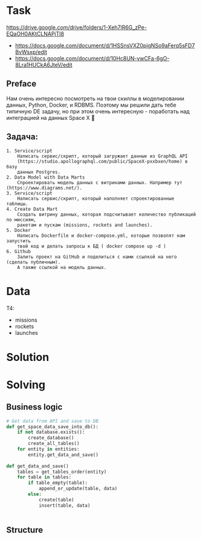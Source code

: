 # 

# Task

https://drive.google.com/drive/folders/1-Xeh7lR6G_zPe-EQaOH0AKtCLNAPjTl8

- https://docs.google.com/document/d/1HSSnsVXZ0pigNSo9aFerq5sFD7BvWsxp/edit
- https://docs.google.com/document/d/10Hc8UN-vwCFa-6gO-8Lra1HUCkA6JteV/edit

## Preface

Нам очень интересно посмотреть на твои скиллы в моделировании данных, Python, 
Docker, и RDBMS. Поэтому мы решили дать тебе типичную DE задачу, но при этом 
очень интересную - поработать над интеграцией на данных Space X 🚀

## Задача:

    1. Service/script
        Написать сервис/скрипт, который загружает данные из GraphQL API 
        (https://studio.apollographql.com/public/SpaceX-pxxbxen/home) в базу 
        данных Postgres.
    2. Data Model with Data Marts
        Спроектировать модель данных с витринами данных. Например тут (https://www.diagrams.net/).
    3. Service/script
        Написать сервис/скрипт, который наполняет спроектированные таблицы.
    4. Create Data Mart
        Создать витрину данных, которая подсчитывает количество публикаций по миссиям,  
        ракетам и пускам (missions, rockets and launches).
    5. Docker 
        Написать Dockerfile и docker-compose.yml, которые позволят нам запустить 
        твой код и делать запросы к БД ( docker compose up -d )
    6. Github
        Залить проект на GitHub и поделиться с нами ссылкой на него (сделать публичным). 
        А также ссылкой на модель данных.

# Data

T4:

- missions
- rockets
- launches

# Solution

# Solving

## Business logic

```python
# Get data from API and save to DB
def get_space_data_save_into_db():
    if not database.exists():
        create_database()
        create_all_tables()
    for entity in entities:
    	entity.get_data_and_save()
        
def get_data_and_save()
	tables = get_tables_order(entity)
    for table in tables:
        if table_empty(table):
            append_or_update(table, data)                    
        else:
            create(table)
            insert(table, data)
    
```

## Structure

```

```
